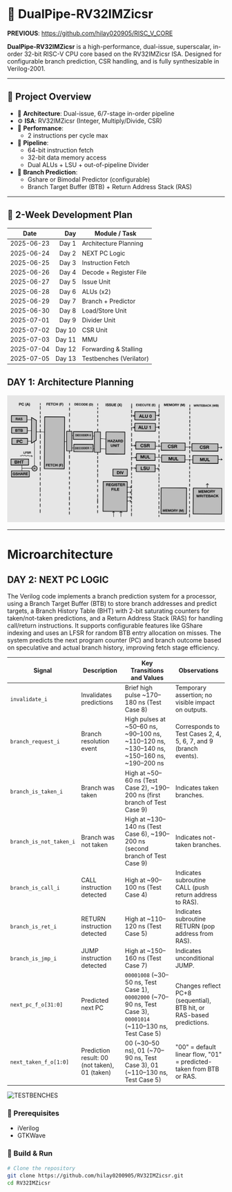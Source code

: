 # 🚀 DualPipe-RV32IMZicsr
**PREVIOUS**: https://github.com/hilay020905/RISC_V_CORE

**DualPipe-RV32IMZicsr** is a high-performance, dual-issue, superscalar, in-order 32-bit RISC-V CPU core based on the RV32IMZicsr ISA. Designed for configurable branch prediction, CSR handling, and is fully synthesizable in Verilog-2001.

---

## 🧠 Project Overview

- 🧮 **Architecture**: Dual-issue, 6/7-stage in-order pipeline
- ⚙️ **ISA**: RV32IMZicsr (Integer, Multiply/Divide, CSR)
- 🚀 **Performance**:
  - 2 instructions per cycle max
- 🔁 **Pipeline**:
  - 64-bit instruction fetch
  - 32-bit data memory access
  - Dual ALUs + LSU + out-of-pipeline Divider
- 🧠 **Branch Prediction**:
  - Gshare or Bimodal Predictor (configurable)
  - Branch Target Buffer (BTB) + Return Address Stack (RAS)


---

## 📅 2-Week Development Plan

| **Date**   | **Day** | **Module / Task**       | 
| ---------- | ------: | ----------------------- | 
| 2025-06-23 |   Day 1 | Architecture Planning   | 
| 2025-06-24 |   Day 2 | NEXT PC Logic           | 
| 2025-06-25 |   Day 3 | Instruction Fetch       | 
| 2025-06-26 |   Day 4 | Decode + Register File  | 
| 2025-06-27 |   Day 5 | Issue Unit              |
| 2025-06-28 |   Day 6 | ALUs (x2)               |
| 2025-06-29 |   Day 7 | Branch + Predictor      | 
| 2025-06-30 |   Day 8 | Load/Store Unit         | 
| 2025-07-01 |   Day 9 | Divider Unit            | 
| 2025-07-02 |  Day 10 | CSR Unit                | 
| 2025-07-03 |  Day 11 | MMU                     | 
| 2025-07-04 |  Day 12 | Forwarding & Stalling   | 
| 2025-07-05 |  Day 13 | Testbenches (Verilator) | 

## DAY 1: Architecture Planning
![Processor Architecture](IMAGES/FIG01.png)

---
# Microarchitecture
## DAY 2: NEXT PC LOGIC 
The Verilog code implements a branch prediction system for a processor, using a Branch Target Buffer (BTB) to store branch addresses and predict targets, a Branch History Table (BHT) with 2-bit saturating counters for taken/not-taken predictions, and a Return Address Stack (RAS) for handling call/return instructions. It supports configurable features like GShare indexing and uses an LFSR for random BTB entry allocation on misses. The system predicts the next program counter (PC) and branch outcome based on speculative and actual branch history, improving fetch stage efficiency.


| **Signal**              | **Description**                               | **Key Transitions and Values**                                                                                     | **Observations**                                                      |
| ----------------------- | --------------------------------------------- | ------------------------------------------------------------------------------------------------------------------ | --------------------------------------------------------------------- |
| `invalidate_i`          | Invalidates predictions                       | Brief high pulse \~170–180 ns (Test Case 8)                                                                        | Temporary assertion; no visible impact on outputs.                    |
| `branch_request_i`      | Branch resolution event                       | High pulses at \~50–60 ns, \~90–100 ns, \~110–120 ns, \~130–140 ns, \~150–160 ns, \~190–200 ns                     | Corresponds to Test Cases 2, 4, 5, 6, 7, and 9 (branch events).       |
| `branch_is_taken_i`     | Branch was taken                              | High at \~50–60 ns (Test Case 2), \~190–200 ns (first branch of Test Case 9)                                       | Indicates taken branches.                                             |
| `branch_is_not_taken_i` | Branch was not taken                          | High at \~130–140 ns (Test Case 6), \~190–200 ns (second branch of Test Case 9)                                    | Indicates not-taken branches.                                         |
| `branch_is_call_i`      | CALL instruction detected                     | High at \~90–100 ns (Test Case 4)                                                                                  | Indicates subroutine CALL (push return address to RAS).               |
| `branch_is_ret_i`       | RETURN instruction detected                   | High at \~110–120 ns (Test Case 5)                                                                                 | Indicates subroutine RETURN (pop address from RAS).                   |
| `branch_is_jmp_i`       | JUMP instruction detected                     | High at \~150–160 ns (Test Case 7)                                                                                 | Indicates unconditional JUMP.                                         |
| `next_pc_f_o[31:0]`     | Predicted next PC                             | `00001008` (\~30–50 ns, Test Case 1), `00002000` (\~70–90 ns, Test Case 3), `00001014` (\~110–130 ns, Test Case 5) | Changes reflect PC+8 (sequential), BTB hit, or RAS-based predictions. |
| `next_taken_f_o[1:0]`   | Prediction result: 00 (not taken), 01 (taken) | 00 (\~30–50 ns), 01 (\~70–90 ns, Test Case 3), 01 (\~110–130 ns, Test Case 5)                                      | "00" = default linear flow, "01" = predicted-taken from BTB or RAS.   |

![TESTBENCHES](IMAGES/FIG2.png)

### 🔧 Prerequisites
- iVerilog
- GTKWave


### 🔨 Build & Run

```bash
# Clone the repository
git clone https://github.com/hilay0200905/RV32IMZicsr.git
cd RV32IMZicsr
